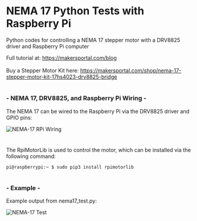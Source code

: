 # NEMA 17 Python Tests with Raspberry Pi
Python codes for controlling a NEMA 17 stepper motor with a DRV8825 driver and Raspberry Pi computer

Full tutorial at: https://makersportal.com/blog
<br><br>
Buy a Stepper Motor Kit here: https://makersportal.com/shop/nema-17-stepper-motor-kit-17hs4023-drv8825-bridge
#

### - NEMA 17, DRV8825, and Raspberry Pi Wiring - 

The NEMA 17 can be wired to the Raspberry Pi via the DRV8825 driver and GPIO pins:

![NEMA-17 RPi Wiring](https://static1.squarespace.com/static/59b037304c0dbfb092fbe894/t/600dfdf5643aa169878cacac/1611529729165/nema17_rpi_drv8825_drawing.png?format=1500w)
#

The RpiMotorLib is used to control the motor, which can be installed via the following command:

```
pi@raspberrypi:~ $ sudo pip3 install rpimotorlib
```

#

### - Example - 

Example output from nema17_test.py:

![NEMA-17 Test](https://static1.squarespace.com/static/59b037304c0dbfb092fbe894/t/600ef8b8a0e8fa2c29a3d8a1/1611593925474/nema17_rpi_demo.gif?format=1000w)
